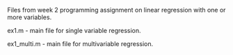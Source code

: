Files from week 2 programming assignment on linear regression with one or more variables.

ex1.m - main file for single variable regression.

ex1_multi.m - main file for multivariable regression.
